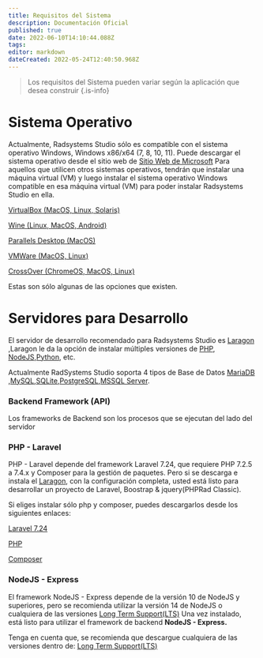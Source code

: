 ```yaml
---
title: Requisitos del Sistema
description: Documentación Oficial
published: true
date: 2022-06-10T14:10:44.088Z
tags: 
editor: markdown
dateCreated: 2022-05-24T12:40:50.968Z
---
```


>  Los requisitos del Sistema pueden variar según la aplicación que desea construir
{.is-info}
# Sistema Operativo
Actualmente, Radsystems Studio sólo es compatible con el sistema operativo Windows, Windows x86/x64 (7, 8, 10, 11). 
Puede descargar el sistema operativo desde el sitio web de  <a target="_blank" href="https://www.microsoft.com/en-us/software-download/" class="is-external-link">Sitio Web de Microsoft</a>
 Para aquellos que utilicen otros sistemas operativos, tendrán que instalar una máquina virtual (VM) y luego instalar el sistema operativo Windows compatible en esa máquina virtual (VM) para poder instalar Radsystems Studio en ella.

<a target="_blank" href="https://www.virtualbox.org/wiki/Downloads" class="is-external-link">VirtualBox (MacOS, Linux, Solaris)</a>

<a target="_blank" href="https://wiki.winehq.org/Download" class="is-external-link">Wine (Linux, MacOS, Android)</a>

<a target="_blank" href="https://www.parallels.com/" class="is-external-link">Parallels Desktop (MacOS)</a>

<a target="_blank" href="https://www.vmware.com/products/fusion.html" class="is-external-link">VMWare (MacOS, Linux)</a>

<a target="_blank" href="https://www.codeweavers.com/crossover/" class="is-external-link">CrossOver (ChromeOS, MacOS, Linux)</a>

Estas son sólo algunas de las opciones que existen.

# Servidores para Desarrollo

El servidor de desarrollo recomendado para Radsystems Studio es <a target="_blank" href="https://laragon.org/download/" class="is-external-link">Laragon</a> ,Laragon le da la opción de instalar múltiples versiones de <a target="_blank" href="https://www.php.net/" class="is-external-link">PHP</a>, <a target="_blank" href="https://nodejs.org/en/" class="is-external-link">NodeJS</a>,<a target="_blank" href="https://www.python.org/downloads/" class="is-external-link">Python</a>, etc.

Actualmente RadSystems Studio soporta 4 tipos de Base de Datos <a target="_blank" href="https://mariadb.org/download/" class="is-external-link">MariaDB</a> ,<a target="_blank" href="https://dev.mysql.com/downloads/installer/" class="is-external-link">MySQL</a>,<a target="_blank" href="https://www.sqlite.org/download.html" class="is-external-link">SQLite</a>,<a target="_blank" href="https://www.postgresql.org/download/" class="is-external-link">PostgreSQL</a>,<a target="_blank" href="https://www.microsoft.com/en-us/sql-server/sql-server-downloads" class="is-external-link">MSSQL Server</a>.

### Backend Framework (API)

Los frameworks de Backend son los procesos que se ejecutan del lado del servidor

### PHP - Laravel
PHP - Laravel depende del framework Laravel 7.24, que requiere PHP 7.2.5 a 7.4.x y Composer para la gestión de paquetes. Pero si se descarga e instala el <a target="_blank" href="https://laragon.org/download/" class="is-external-link">Laragon</a>, 
con la configuración completa, usted está listo para desarrollar un proyecto de Laravel, Boostrap & jquery(PHPRad Classic).

Si eliges instalar sólo php y composer, puedes descargarlos desde los siguientes enlaces:

<a target="_blank" href="https://laravel.com/docs/7.x" class="is-external-link">Laravel 7.24</a>

<a target="_blank" href="https://www.php.net/downloads.php" class="is-external-link">PHP</a>

<a target="_blank" href="https://getcomposer.org/download/" class="is-external-link">Composer</a>

### NodeJS - Express

El framework NodeJS - Express depende de la versión 10 de NodeJS y superiores, pero se recomienda utilizar la versión 14 de NodeJS o cualquiera de las versiones <a target="_blank" href="https://nodejs.org/en/" class="is-external-link">Long Term Support(LTS)</a>
Una vez instalado, está listo para utilizar el framework de backend <strong>NodeJS - Express.</strong>

Tenga en cuenta que, se recomienda que descargue cualquiera de las versiones dentro de: <a target="_blank" href="https://nodejs.org/en/" class="is-external-link">Long Term Support(LTS)</a>






